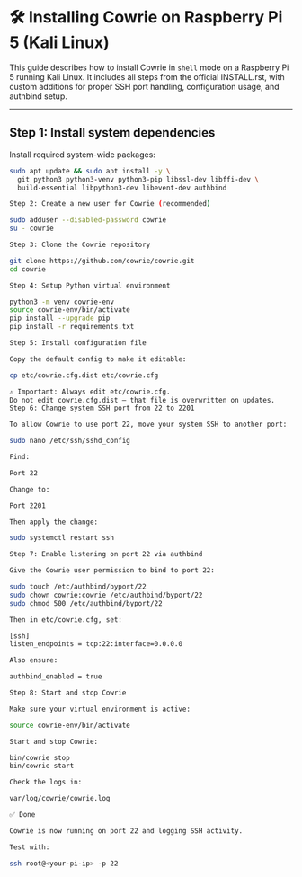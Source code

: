 # 🛠️ Installing Cowrie on Raspberry Pi 5 (Kali Linux)

This guide describes how to install Cowrie in `shell` mode on a Raspberry Pi 5 running Kali Linux. It includes all steps from the official INSTALL.rst, with custom additions for proper SSH port handling, configuration usage, and authbind setup.

---

## Step 1: Install system dependencies

Install required system-wide packages:

```bash
sudo apt update && sudo apt install -y \
  git python3 python3-venv python3-pip libssl-dev libffi-dev \
  build-essential libpython3-dev libevent-dev authbind

Step 2: Create a new user for Cowrie (recommended)

sudo adduser --disabled-password cowrie
su - cowrie

Step 3: Clone the Cowrie repository

git clone https://github.com/cowrie/cowrie.git
cd cowrie

Step 4: Setup Python virtual environment

python3 -m venv cowrie-env
source cowrie-env/bin/activate
pip install --upgrade pip
pip install -r requirements.txt

Step 5: Install configuration file

Copy the default config to make it editable:

cp etc/cowrie.cfg.dist etc/cowrie.cfg

⚠️ Important: Always edit etc/cowrie.cfg.
Do not edit cowrie.cfg.dist — that file is overwritten on updates.
Step 6: Change system SSH port from 22 to 2201

To allow Cowrie to use port 22, move your system SSH to another port:

sudo nano /etc/ssh/sshd_config

Find:

Port 22

Change to:

Port 2201

Then apply the change:

sudo systemctl restart ssh

Step 7: Enable listening on port 22 via authbind

Give the Cowrie user permission to bind to port 22:

sudo touch /etc/authbind/byport/22
sudo chown cowrie:cowrie /etc/authbind/byport/22
sudo chmod 500 /etc/authbind/byport/22

Then in etc/cowrie.cfg, set:

[ssh]
listen_endpoints = tcp:22:interface=0.0.0.0

Also ensure:

authbind_enabled = true

Step 8: Start and stop Cowrie

Make sure your virtual environment is active:

source cowrie-env/bin/activate

Start and stop Cowrie:

bin/cowrie stop
bin/cowrie start

Check the logs in:

var/log/cowrie/cowrie.log

✅ Done

Cowrie is now running on port 22 and logging SSH activity.

Test with:

ssh root@<your-pi-ip> -p 22
